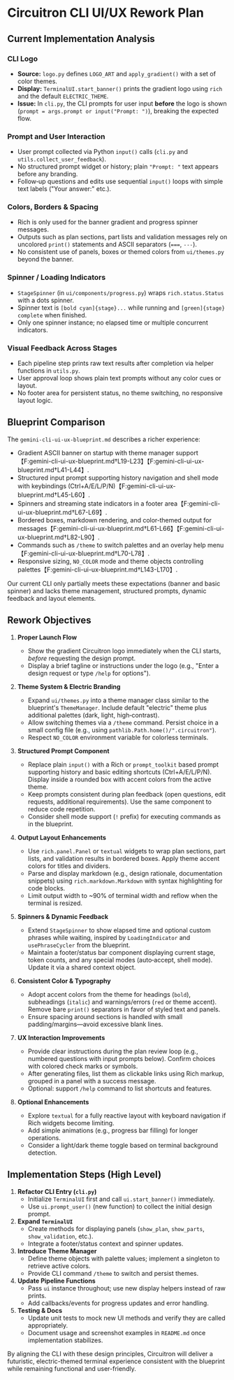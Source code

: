 # Circuitron CLI UI/UX Rework Plan

## Current Implementation Analysis

### CLI Logo
- **Source:** `logo.py` defines `LOGO_ART` and `apply_gradient()` with a set of color themes.
- **Display:** `TerminalUI.start_banner()` prints the gradient logo using `rich` and the default `ELECTRIC_THEME`.
- **Issue:** In `cli.py`, the CLI prompts for user input **before** the logo is shown (`prompt = args.prompt or input("Prompt: ")`), breaking the expected flow.

### Prompt and User Interaction
- User prompt collected via Python `input()` calls (`cli.py` and `utils.collect_user_feedback`).
- No structured prompt widget or history; plain `"Prompt: "` text appears before any branding.
- Follow‑up questions and edits use sequential `input()` loops with simple text labels ("Your answer:" etc.).

### Colors, Borders & Spacing
- Rich is only used for the banner gradient and progress spinner messages.
- Outputs such as plan sections, part lists and validation messages rely on uncolored `print()` statements and ASCII separators (`===`, `---`).
- No consistent use of panels, boxes or themed colors from `ui/themes.py` beyond the banner.

### Spinner / Loading Indicators
- `StageSpinner` (in `ui/components/progress.py`) wraps `rich.status.Status` with a dots spinner.
- Spinner text is `[bold cyan]{stage}...` while running and `[green]{stage} complete` when finished.
- Only one spinner instance; no elapsed time or multiple concurrent indicators.

### Visual Feedback Across Stages
- Each pipeline step prints raw text results after completion via helper functions in `utils.py`.
- User approval loop shows plain text prompts without any color cues or layout.
- No footer area for persistent status, no theme switching, no responsive layout logic.

## Blueprint Comparison
The `gemini-cli-ui-ux-blueprint.md` describes a richer experience:
- Gradient ASCII banner on startup with theme manager support【F:gemini-cli-ui-ux-blueprint.md†L19-L23】【F:gemini-cli-ui-ux-blueprint.md†L41-L44】.
- Structured input prompt supporting history navigation and shell mode with keybindings (Ctrl+A/E/L/P/N)【F:gemini-cli-ui-ux-blueprint.md†L45-L60】.
- Spinners and streaming state indicators in a footer area【F:gemini-cli-ui-ux-blueprint.md†L67-L69】.
- Bordered boxes, markdown rendering, and color‑themed output for messages【F:gemini-cli-ui-ux-blueprint.md†L61-L66】【F:gemini-cli-ui-ux-blueprint.md†L82-L90】.
- Commands such as `/theme` to switch palettes and an overlay help menu【F:gemini-cli-ui-ux-blueprint.md†L70-L78】.
- Responsive sizing, `NO_COLOR` mode and theme objects controlling palettes【F:gemini-cli-ui-ux-blueprint.md†L143-L170】.

Our current CLI only partially meets these expectations (banner and basic spinner) and lacks theme management, structured prompts, dynamic feedback and layout elements.

## Rework Objectives
1. **Proper Launch Flow**
   - Show the gradient Circuitron logo immediately when the CLI starts, *before* requesting the design prompt.
   - Display a brief tagline or instructions under the logo (e.g., "Enter a design request or type `/help` for options").

2. **Theme System & Electric Branding**
   - Expand `ui/themes.py` into a theme manager class similar to the blueprint's `ThemeManager`. Include default "electric" theme plus additional palettes (dark, light, high‑contrast).
   - Allow switching themes via a `/theme` command. Persist choice in a small config file (e.g., using `pathlib.Path.home()/".circuitron"`).
   - Respect `NO_COLOR` environment variable for colorless terminals.

3. **Structured Prompt Component**
   - Replace plain `input()` with a Rich or `prompt_toolkit` based prompt supporting history and basic editing shortcuts (Ctrl+A/E/L/P/N). Display inside a rounded box with accent colors from the active theme.
   - Keep prompts consistent during plan feedback (open questions, edit requests, additional requirements). Use the same component to reduce code repetition.
   - Consider shell mode support (`!` prefix) for executing commands as in the blueprint.

4. **Output Layout Enhancements**
   - Use `rich.panel.Panel` or `textual` widgets to wrap plan sections, part lists, and validation results in bordered boxes. Apply theme accent colors for titles and dividers.
   - Parse and display markdown (e.g., design rationale, documentation snippets) using `rich.markdown.Markdown` with syntax highlighting for code blocks.
   - Limit output width to ~90% of terminal width and reflow when the terminal is resized.

5. **Spinners & Dynamic Feedback**
   - Extend `StageSpinner` to show elapsed time and optional custom phrases while waiting, inspired by `LoadingIndicator` and `usePhraseCycler` from the blueprint.
   - Maintain a footer/status bar component displaying current stage, token counts, and any special modes (auto‑accept, shell mode). Update it via a shared context object.

6. **Consistent Color & Typography**
   - Adopt accent colors from the theme for headings (`bold`), subheadings (`italic`) and warnings/errors (`red` or theme accent). Remove bare `print()` separators in favor of styled text and panels.
   - Ensure spacing around sections is handled with small padding/margins—avoid excessive blank lines.

7. **UX Interaction Improvements**
   - Provide clear instructions during the plan review loop (e.g., numbered questions with input prompts below). Confirm choices with colored check marks or symbols.
   - After generating files, list them as clickable links using Rich markup, grouped in a panel with a success message.
   - Optional: support `/help` command to list shortcuts and features.

8. **Optional Enhancements**
   - Explore `textual` for a fully reactive layout with keyboard navigation if Rich widgets become limiting.
   - Add simple animations (e.g., progress bar filling) for longer operations.
   - Consider a light/dark theme toggle based on terminal background detection.

## Implementation Steps (High Level)
1. **Refactor CLI Entry (`cli.py`)**
   - Initialize `TerminalUI` first and call `ui.start_banner()` immediately.
   - Use `ui.prompt_user()` (new function) to collect the initial design prompt.
2. **Expand `TerminalUI`**
   - Create methods for displaying panels (`show_plan`, `show_parts`, `show_validation`, etc.).
   - Integrate a footer/status context and spinner updates.
3. **Introduce Theme Manager**
   - Define theme objects with palette values; implement a singleton to retrieve active colors.
   - Provide CLI command `/theme` to switch and persist themes.
4. **Update Pipeline Functions**
   - Pass `ui` instance throughout; use new display helpers instead of raw prints.
   - Add callbacks/events for progress updates and error handling.
5. **Testing & Docs**
   - Update unit tests to mock new UI methods and verify they are called appropriately.
   - Document usage and screenshot examples in `README.md` once implementation stabilizes.

By aligning the CLI with these design principles, Circuitron will deliver a futuristic, electric-themed terminal experience consistent with the blueprint while remaining functional and user-friendly.
